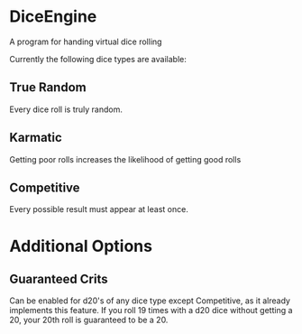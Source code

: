 # DiceEngine
A program for handing virtual dice rolling

Currently the following dice types are available:

## True Random

Every dice roll is truly random.

## Karmatic

Getting poor rolls increases the likelihood of getting good rolls

## Competitive

Every possible result must appear at least once.

# Additional Options

## Guaranteed Crits

Can be enabled for d20's of any dice type except Competitive, as it already implements this feature. If you roll 19 times with a d20 dice without getting a 20, your 20th roll is guaranteed to be a 20.